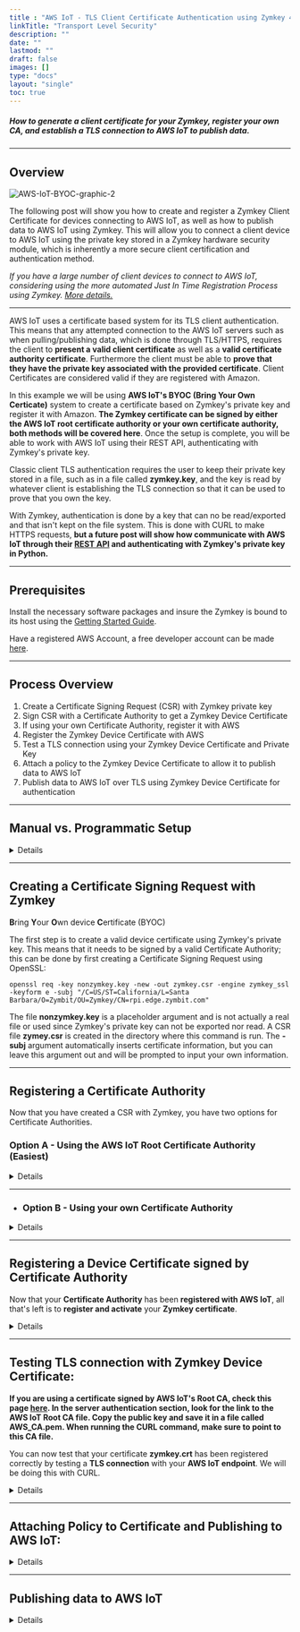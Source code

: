 ```yaml
---
title : "AWS IoT - TLS Client Certificate Authentication using Zymkey 4i"
linkTitle: "Transport Level Security"
description: ""
date: ""
lastmod: ""
draft: false
images: []
type: "docs"
layout: "single"
toc: true
---
```


##### How to generate a client certificate for your Zymkey, register your own CA, and establish a TLS connection to AWS IoT to publish data.

-----

## Overview

![AWS-IoT-BYOC-graphic-2](../aws-iot-tls.png) 

The following post will show you how to create and register a Zymkey Client Certificate for devices connecting to  AWS IoT, as well as how to publish data to AWS IoT using Zymkey. This will allow you to connect a client device to AWS IoT using the private key stored in a Zymkey hardware security module, which is inherently a more secure client certification and authentication method.

_If you have a large number of client devices to connect to AWS IoT, considering using the more automated Just In Time Registration Process using Zymkey. [More details.](https://docs.zymbit.com/tutorials/aws-iot/jitr/)_ 

---
AWS IoT uses a certificate based system for its TLS client authentication. This means that any attempted connection to the AWS IoT servers such as when pulling/publishing data, which is done through TLS/HTTPS, requires the client to **present a valid client certificate** as well as a **valid certificate authority certificate**. Furthermore the client must be able to **prove that they have the private key associated with the provided certificate**. Client Certificates are considered valid if they are registered with Amazon.

In this example we will be using **AWS IoT's BYOC (Bring Your Own Certicate)** system to create a certificate based on Zymkey's private key and register it with Amazon. **The Zymkey certificate can be signed by either the AWS IoT root certificate authority or your own certificate authority, both methods will be covered here**. Once the setup is complete, you will be able to work with AWS IoT using their REST API, authenticating with Zymkey's private key. 

Classic client TLS authentication requires the user to keep their private key stored in a file, such as in a file called **zymkey.key**, and the key is read by whatever client is establishing the TLS connection so that it can be used to prove that you own the key. 

With Zymkey, authentication is done by a key that can no be read/exported and that isn't kept on the file system. This is done with CURL to make HTTPS requests, **but a future post will show how communicate with AWS IoT through their [REST API](http://docs.aws.amazon.com/iot/latest/apireference/Welcome.html) and authenticating with Zymkey's private key in Python.**



----------

## Prerequisites 

Install the necessary software packages and insure the Zymkey is bound to its host using the [Getting Started Guide](https://docs.zymbit.com/how-to/getting-started/zymkey4/). 

Have a registered AWS Account, a free developer account can be made [here](https://aws.amazon.com/free/).

-----

## Process Overview

1. Create a Certificate Signing Request (CSR)  with Zymkey private key
2. Sign CSR with a Certificate Authority to get a Zymkey Device Certificate
3. If using your own Certificate Authority, register it with AWS
4. Register the Zymkey Device Certificate with AWS
5. Test a TLS connection using your Zymkey Device Certificate and Private Key
6. Attach a policy to the Zymkey Device Certificate to allow it to publish data to AWS IoT
7. Publish data to AWS IoT over TLS using Zymkey Device Certificate for authentication

---

## Manual vs. Programmatic Setup

<details>

<summary>Details</summary>

<br>

All AWS settings can be configured both manually through the AWS web interface or programatically through [AWS' boto 3 module](https://boto3.readthedocs.io/en/latest/reference/services/iot.html) in Python. If you would like to use scripts to programatically set up your client certificate, you will need to do the following steps.

First, follow these instructions on the boto3 page to set up the boto3 module for Python:
http://boto3.readthedocs.io/en/latest/guide/quickstart.html

The boto3 module authenticates with AWS based on a IAM Access ID and Secret Key. The boto3 tutorial will ask you to setup an IAM user, here are some instructions on how to do so:

1. From the **AWS console**, choose the **IAM service**.
2. Go to **Users** and select **Add User** 
3. Choose a **username** and check the **Programmatic access box**
4. For simplicity, choose **Attach existing policies directly** and select **AdministratorAccess**
5. If you wish to better manage your IAM credentials, feel free to customize your Access Policy.
6. Click **Review** and then **Create User**
7. **Save the Access ID and Secret Key** and **follow the boto3 guide**.

</details>

---

## Creating a Certificate Signing Request with Zymkey

**B**ring **Y**our **O**wn device **C**ertificate (BYOC)


The first step is to create a valid device certificate using Zymkey's private key. This means that it needs to be signed by a valid Certificate Authority; this can be done by first creating a Certificate Signing Request using OpenSSL:

	openssl req -key nonzymkey.key -new -out zymkey.csr -engine zymkey_ssl -keyform e -subj "/C=US/ST=California/L=Santa Barbara/O=Zymbit/OU=Zymkey/CN=rpi.edge.zymbit.com"

The file **nonzymkey.key** is a placeholder argument and is not actually a real file or used since Zymkey's private key can not be exported nor read. A CSR file **zymey.csr** is created in the directory where this command is run. The **-subj**  argument automatically inserts certificate information, but you can leave this argument out and will be prompted to input your own information.

---

## Registering a Certificate Authority

Now that you have created a CSR with Zymkey, you have two options for Certificate Authorities.

### Option A - Using the AWS IoT Root Certificate Authority (Easiest)

<details>

<summary>Details</summary>

<br>

#### Signing CSR with AWS' Certificate Authority

Using AWS' Certificate Authority is the easier option in terms of setup and allows you to use a trustworthy Certificate Authority that Amazon uses its services. The following steps show you how to sign your Zymkey's private key with Amazon's CA and get a valid device certificate: 

---

**Manually:**
1. Sign into your **AWS console**. Here is a link to the console sign-in page: https://aws.amazon.com/console/
2. From the console, select the **AWS IoT Core service**
3. Under the **secure** tab, click on **Certificates** and click the blue **Create a certificate** bar
4. Choose the **Create with CSR** option
5. When the File Selection menu pops up **point to your CSR file**. It shoud be **zymkey.csr** by default. We created this file on your IoT device, you may need to transfer it to where your logged into AWS.
6. **Download the Certificate file** on the next screen and save as **zymkey.crt**. Transfer this file to your IoT device, we will use this later.
7. Download the **AWS Root CA**, by **clicking Download**, scroll down to the section **CA certificates for server authentication**, click **ECC 256 bit key** and **copy the public key** into a **AWS_CA.pem** file. Transfer **AWS_CA.pem** to your IoT device, we will use this later.
8. Back in the AWS IoT page, Click **Activate**

---

**Programatically:**
Using the boto3 client, this python script will read the csr file **zymkey.csr**, give it to AWS to sign with their Certificate Authority, and create a signed certificate **zymkey.crt** in the directory where this program is run. Furthermore the certificate will be automatically registered and activated with AWS IoT and will be ready for use. 
```python
import boto3

iot_client = boto3.client('iot')
with open('zymkey.csr', 'r') as zymkey_csr_file:
	zymkey_csr = zymkey_csr_file.read()

zymkey_cert = iot_client.create_certificate_from_csr(
	certificateSigningRequest=zymkey_csr,
	setAsActive=True
)

with open('zymkey.crt', 'w') as zymkey_cert_file:
	zymkey_cert_file.write(zymkey_cert['certificatePem'])
```
**Save the above script into a file called aws_sign_csr.py and run with the following command:**
	
	python aws_sign_csr.py

---
**Now that your Certificate has been signed and activated by AWS IoT, it can be used to establish a TLS connection with the AWS IoT servers. Skip down to Testing the TLS Connection section to continue.**

</details>

---

* ### Option B - Using your own Certificate Authority

<details>

<summary>Details</summary>

<br>

AWS IoT also allows you do you use own Certificate Authority as long as you register it with them. This constitutes proving you own the private key to the CA by signing a verification CSR that includes a registration code.

If you already have a Certificate Authority that you would like to use, you can ignore the next part. Here we create an example Certificate Authority using OpenSSL.


#### Creating an example CA with OpenSSL

```bash 
#!/bin/bash
set -e
mkdir CA_files
cd CA_files

openssl ecparam -genkey -name prime256v1 -out zk_ca.key
OPENSSL_CONF=/etc/ssl/openssl.cnf openssl req \
  -x509 -new -SHA256 -nodes -key zk_ca.key \
  -days 3650 -out zk_ca.crt \
  -subj "/C=US/ST=California/L=Santa Barbara/O=Zymkey/CN=zymkey-verify.zymbit.com.dev"

cp zk_ca.crt zk_ca.pem
``` 
**Copy the above lines into a script called mk_ca.sh. You can then run the script in the command line by being in the same directory with the following command:**

	bash mk_ca.sh
**The script will create a directory called CA_files and a couple of files:**
	zk_ca.key: Private key for the created CA, will be supplied to OpenSSL for signing CSRs.
	zk_ca.pem: PEM formatted certificate for the CA
	zk_ca.crt: Same file as zk_ca.pem

---

#### Signing CSR with Certificate Authority

Next we will be **signing the Zymkey CSR** with your chosen **Certificate Authority**.

```bash
#!/bin/bash
set -e

SCRIPT_NAME=$(basename $0)

[ -z $2 ] && echo "${SCRIPT_NAME} <csr filename> <crt filename>" 1>&2 && exit 1

csr=$1
crt=$2
openssl x509 -req -SHA256 -days 3650 \
  -CA CA_files/zk_ca.crt -CAkey CA_files/zk_ca.key -CAcreateserial \
  -in ${csr} -out ${crt}
```
**Copy the above lines into a script called sign_csr.sh. The first argument is the relative or absolute path of your csr file, such as zymkey.csr if the file is in the same directory as this script. The second argument is what you want to name the certificate file of the signed cert. Change the -CA and -CAkey file path, can be relative or absolute, if you are using your own CA. You can then run the script in the command line by being in the same directory with the following command:**

	bash sign_csr.sh zymkey.csr zymkey.crt
---

#### Registering Certificate Authority with AWS

You now have a valid certificate, **zymkey.crt**, signed by the Certificate Authority of your choice. Next you have to **register your Certificate Authroity** with Amazon's IoT service so that AWS IoT will **accept certificates signed by those Certifcate Authroities**.

---

**Manually**:

1. From the **AWS IoT console** select **CA** and then click **Register**
2. Click **register CA**
3. Follow the directions on the following screen to create a verification certificate.
4. When signing the verification certificate with your CA in **Step 4** run the following command:
		
		openssl x509 -req -in verificationCert.csr -CA CA_files/zk_ca.pem -CAkey CA_files/zk_ca.key -CAcreateserial -out verificationCert.crt -days 500 -sha256
	Note that if you a different CA and not the demo one we generated, to change the **-CA** and **-CAkey** paths appropriately.

5. Click **Select CA certificate** and point to the correct **.pem file**. If you use the OpenSSL generated SSL point to **CA_files/zk_ca.pem**
6. Click **Select verification certificate** and point to **verificationCert.crt** which was created in Step 4.
7. Select **Active CA certificate** and **Enable auto-registration of device certificates** 

---

**Programatically:**

The following python script will **automatically create a verification cert with a registration code** and **automatically active your Certificate Authority**. While it may look a bit intimidating, all you have to worry about is the **very last line**, where you can **change to point to your CA files**.

```python 
import OpenSSL
import boto3
import os

def gen_AWS_verification_csr(registrationCode):
	key = OpenSSL.crypto.PKey()
	key.generate_key(OpenSSL.crypto.TYPE_RSA, 2048)
	req = OpenSSL.crypto.X509Req()
	req.get_subject().CN = registrationCode
	req.set_pubkey(key)
	req.sign(key, "sha256")	
	return OpenSSL.crypto.dump_certificate_request(OpenSSL.crypto.FILETYPE_PEM, req)

def sign_CSR_with_CA(verification_csr, CA_cert_path, CA_key_path):
	ca_cert = OpenSSL.crypto.load_certificate(OpenSSL.crypto.FILETYPE_PEM, open(CA_cert_path).read())
	ca_key = OpenSSL.crypto.load_privatekey(OpenSSL.crypto.FILETYPE_PEM, open(CA_key_path).read())
	req = OpenSSL.crypto.load_certificate_request(OpenSSL.crypto.FILETYPE_PEM, verification_csr)
	cert = OpenSSL.crypto.X509()
	cert.set_subject(req.get_subject())
	cert.set_serial_number(1)
	cert.gmtime_adj_notBefore(0)
	cert.gmtime_adj_notAfter(24 * 60 * 60)
	cert.set_issuer(ca_cert.get_subject())
	cert.set_pubkey(req.get_pubkey())
	cert.sign(ca_key, "sha256")
	return OpenSSL.crypto.dump_certificate(OpenSSL.crypto.FILETYPE_PEM, cert)

def register_CA_AWS(CA_cert_path, CA_key_path):
	client = boto3.client('iot')
	
	response = client.get_registration_code()
	registration_key = response['registrationCode']
	
	verification_pem = gen_AWS_verification_csr(registrationCode=registration_key)
	verification_cert = sign_CSR_with_CA(verification_csr=verification_pem, CA_cert_path=CA_cert_path, CA_key_path=CA_key_path)
	
	response = client.register_ca_certificate(
		caCertificate=open(CA_cert_path).read(),
		verificationCertificate=verification_cert,
		setAsActive=True,
		allowAutoRegistration=True
	)

	return response

register_CA_AWS(CA_cert_path='CA_files/zk_ca.crt', CA_key_path='CA_files/zk_ca.key')	
```
**Copy the above lines into a file called activate_aws_ca.py and run with the following command:**
	
	python activate_aws_ca.py

</details>


---

## Registering a Device Certificate signed by Certificate Authority

Now that your **Certificate Authority** has been **registered with AWS IoT**, all that's left is to **register and activate** your **Zymkey certificate**.

<details>

<summary>Details</summary>

<br>

---
**Manually:**
1. From the **AWS IoT Console** click **Certificates** and then click the blue **Create** button
2. Under **Use My Certificate** click the **Get Started** button
3. Choose the **CA you registered** on the Select a CA screen, then click on the **Register Certificate** button
4. Select the **Certificate file** that was **signed by your CA**, its default name is **zymkey.crt**
5. Make sure to check the **activate** circle on the certificate box, and finally click the blue **Register certificates** button.

---

**Programatically:**

The same thing can be done in Python. Just **change the last line** to point to your **CA_Path** and **Cert_Path**, the **paths can be either relative or absolute**. For example if the two certificate files: **zk_ca.crt** and **zymkey.crt** are in the same directory as the Pyton script, you don't have to change anything from the following:
```python 
import boto3
import OpenSSL

def activate_cert_AWS(CA_path, Cert_path):
	boto3client = boto3.client('iot')
	with open(CA_path) as CA_file:
               CA_Pem = CA_file.read()
        with open(Cert_path) as Cert_file:
                Cert_Pem = Cert_file.read()
        return boto3client.register_certificate(
		certificatePem=Cert_Pem,
		caCertificatePem=CA_Pem,
		setAsActive=True,
	)
	
activate_cert_AWS(CA_path='CA_files/zk_ca.crt', Cert_path='zymkey.crt') 
```
**Copy the above lines into a file called activate_aws_cert.py and run with the following command: Change the CA_Path and Cert_path if necessary.**
	
	python activate_aws_cert.py

</details>

---

## Testing TLS connection with Zymkey Device Certificate:

**If you are using a certificate signed by AWS IoT's Root CA, check this page [here](http://docs.aws.amazon.com/iot/latest/developerguide/managing-device-certs.html). In the server authentication section, look for the link to the AWS IoT Root CA file. Copy the public key and save it in a file called AWS_CA.pem. When running the CURL command, make sure to point to this CA file.**

You can now test that your certificate **zymkey.crt** has been registered correctly by testing a **TLS connection** with your **AWS IoT endpoint**. We will be doing this with CURL. 

<details>

<summary>Details</summary>

<br>

The first thing to do is to look for your AWS endpoint:
1. From the **AWS IoT console screen**, click on **Settings** in the left hand bar.
2. Copy the link in the **Custom Endpoint** box
3. Now run the following command, making sure to do it in the same directory where you keep your signed certificate, **zymkey.crt** and your CA cert/pem file, **CA_files/zk_ca.pem**:

       #replace endpoint and region with the appropriate values
	   curl --tlsv1.2 --cacert CA_files/zk_ca.pem --cert zymkey.crt --key nonzymkey.key --engine zymkey_ssl --key-type ENG -v -X POST -d "{ \"hello\": \"world\"}" "https://endpoint.iot.region.amazonaws.com:8443/topics/hello/world"

You should see a successful TLS connection, but receive a **403 Forbidden Exception** from AWS. This is because the certificate you registered, **zymkey.crt** doesn't have the approrpiate permissions to **publish** a message to the topic **hello/world**. We can fix this by **adding a policy** and **attaching it to the certificate**.

---
Here's what the **successful TLS connection** looks like:

![tls-success|690x161](../tls-success.png) 
---
Here's the **403 exception** you should receive:

![403-except|581x164](../tls-403exception.png) 

</details>

---

## Attaching Policy to Certificate and Publishing to AWS IoT:

<details>

<summary>Details</summary>

<br>

Here we will attach a Policy to your Zymkey certificate that allows it to publish data to any topic on AWS IoT.

1. From the **AWS IoT** console click on **Secure** and then **Policies**. Click the blue **Create a policy** button.
2. Give your Policy an approriate name.
3. Under **Action**, write the following:
	
		iot:Connect, iot:Publish

4. For **Resource ARN** write:

		*

5. Click on the **Allow** box, and hit **Create**
6. Now, click the **Certificates** tab on the left and click on the **...** option on the top right corner of your certificate. Select **Attach Policy**
7. Attach the appropriate policy and you are done.

</details>

---

## Publishing data to AWS IoT

<details>

<summary>Details</summary>

<br>

Now the previous command should work and **{"hello": "world"}** should be published to the **hello/world** topic on your AWS IoT endpoint.

1. On the **AWS IoT console** and the **left hand bar**, click on the **Test** option.
2. Under **Subscribe** and **Subscription Topic**, type in **hello/world**.
3. Test your TLS connection with the following **CURL** command pointing to the **CA cert/pem file** and your **Zymkey certificate**:
	
		#replace endpoint and region with the appropriate values
		curl --tlsv1.2 --cacert CA_files/zk_ca.pem --cert zymkey.crt --key nonzymkey.key --engine zymkey_ssl --key-type ENG -v -X POST -d "{ \"hello\": \"world\"}" "https://endpoint.iot.region.amazonaws.com:8443/topics/hello/world"
 
 If it works, your command line should have indication of successful TLS connection and **"hello": "world"** should show up in your subscribed topic.

</details>